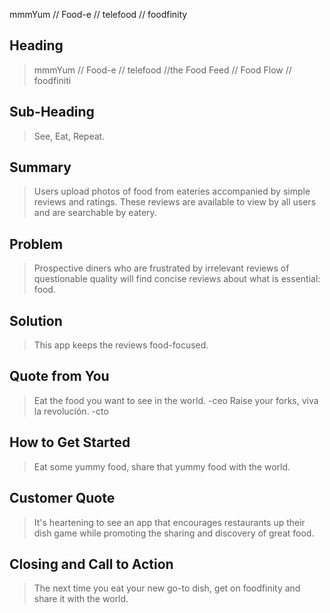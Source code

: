 mmmYum // Food-e // telefood // foodfinity

<!--
> This material was originally posted [here](http://www.quora.com/What-is-Amazons-approach-to-product-development-and-product-management). It is reproduced here for posterities sake.

There is an approach called "working backwards" that is widely used at Amazon. They work backwards from the customer, rather than starting with an idea for a product and trying to bolt customers onto it. While working backwards can be applied to any specific product decision, using this approach is especially important when developing new products or features.

For new initiatives a product manager typically starts by writing an internal press release announcing the finished product. The target audience for the press release is the new/updated product's customers, which can be retail customers or internal users of a tool or technology. Internal press releases are centered around the customer problem, how current solutions (internal or external) fail, and how the new product will blow away existing solutions.

If the benefits listed don't sound very interesting or exciting to customers, then perhaps they're not (and shouldn't be built). Instead, the product manager should keep iterating on the press release until they've come up with benefits that actually sound like benefits. Iterating on a press release is a lot less expensive than iterating on the product itself (and quicker!).

If the press release is more than a page and a half, it is probably too long. Keep it simple. 3-4 sentences for most paragraphs. Cut out the fat. Don't make it into a spec. You can accompany the press release with a FAQ that answers all of the other business or execution questions so the press release can stay focused on what the customer gets. My rule of thumb is that if the press release is hard to write, then the product is probably going to suck. Keep working at it until the outline for each paragraph flows.

Oh, and I also like to write press-releases in what I call "Oprah-speak" for mainstream consumer products. Imagine you're sitting on Oprah's couch and have just explained the product to her, and then you listen as she explains it to her audience. That's "Oprah-speak", not "Geek-speak".

Once the project moves into development, the press release can be used as a touchstone; a guiding light. The product team can ask themselves, "Are we building what is in the press release?" If they find they're spending time building things that aren't in the press release (overbuilding), they need to ask themselves why. This keeps product development focused on achieving the customer benefits and not building extraneous stuff that takes longer to build, takes resources to maintain, and doesn't provide real customer benefit (at least not enough to warrant inclusion in the press release).
 -->

## Heading ##
  > mmmYum // Food-e // telefood //the Food Feed // Food Flow // foodfiniti

## Sub-Heading ##
  > See, Eat, Repeat.

## Summary ##
  > Users upload photos of food from eateries accompanied by simple reviews and ratings. These reviews are available to view by all users and are searchable by eatery.

## Problem ##
  > Prospective diners who are frustrated by irrelevant reviews of questionable quality will find concise reviews about what is essential: food.

## Solution ##
  > This app keeps the reviews food-focused.

## Quote from You ##
  > Eat the food you want to see in the world. -ceo
  Raise your forks, viva la revolución. -cto

## How to Get Started ##
  > Eat some yummy food, share that yummy food with the world.

## Customer Quote ##
  > It's heartening to see an app that encourages restaurants up their dish game while promoting the sharing and discovery of great food.

## Closing and Call to Action ##
  > The next time you eat your new go-to dish, get on foodfinity and share it with the world.
